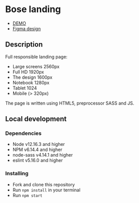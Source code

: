 
# Bose landing
- [DEMO](https://addkiwi.github.io/bose-landing/)
- [Figma design](https://www.figma.com/file/7qwsWggv9BAxMi2VPhBuPr/Air-(formerly-Dia))

## Description

Full responsible landing page:
- Large screens 2560px
- Full HD 1920px
- The design 1600px
- Notebook 1280px
- Tablet 1024
- Mobile (> 320px)

The page is written using HTML5, preprocessor SASS and JS.
## Local development

### Dependencies
* Node v12.16.3 and higher
* NPM v6.14.4 and higher
* node-sass v4.14.1 and higher
* eslint v5.16.0 and higher



### Installing
* Fork and clone this repository
* Run `npm install` in your terminal
* Run `npm start`
